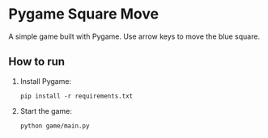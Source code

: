 # Pygame Square Move

A simple game built with Pygame. Use arrow keys to move the blue square.

## How to run

1. Install Pygame:
   ```
   pip install -r requirements.txt
   ```

2. Start the game:
   ```
   python game/main.py
   ```
